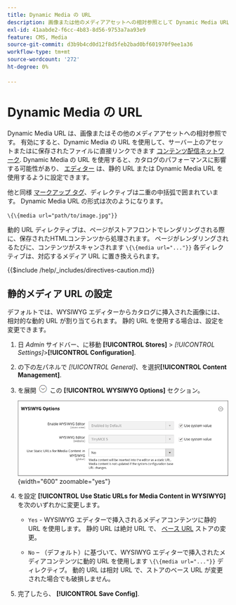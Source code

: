 ```yaml
---
title: Dynamic Media の URL
description: 画像または他のメディアアセットへの相対参照として Dynamic Media URL を使用する方法について説明します。
exl-id: 41aabde2-f6cc-4b83-8d56-9753a7aa93e9
feature: CMS, Media
source-git-commit: d3b9b4cd0d12f8d5feb2bad0bf601970f9ee1a36
workflow-type: tm+mt
source-wordcount: '272'
ht-degree: 0%

---
```


# Dynamic Media の URL

Dynamic Media URL は、画像またはその他のメディアアセットへの相対参照です。 有効にすると、Dynamic Media の URL を使用して、サーバー上のアセットまたはに保存されたファイルに直接リンクできます [コンテンツ配信ネットワーク](media-storage-content-delivery-network.md). Dynamic Media の URL を使用すると、カタログのパフォーマンスに影響する可能性があり、 [エディター](editor.md#configure-the-editor) は、静的 URL または Dynamic Media URL を使用するように設定できます。

他と同様 [マークアップ タグ](../systems/markup-tags.md)、ディレクティブは二重の中括弧で囲まれています。 Dynamic Media URL の形式は次のようになります。

`\{\{media url="path/to/image.jpg"}}`

動的 URL ディレクティブは、ページがストアフロントでレンダリングされる際に、保存されたHTMLコンテンツから処理されます。 ページがレンダリングされるたびに、コンテンツがスキャンされます `\{\{media url="..."}}` 各ディレクティブは、対応するメディア URL に置き換えられます。

{{$include /help/_includes/directives-caution.md}}

## 静的メディア URL の設定

デフォルトでは、WYSIWYG エディターからカタログに挿入された画像には、相対的な動的 URL が割り当てられます。 静的 URL を使用する場合は、設定を変更できます。

1. 日 _Admin_ サイドバー、に移動 **[!UICONTROL Stores]** > _[!UICONTROL Settings]_>**[!UICONTROL Configuration]**.

1. の下の左パネルで _[!UICONTROL General]_、を選択&#x200B;**[!UICONTROL Content Management]**.

1. を展開 ![展開セレクター](../assets/icon-display-expand.png) この **[!UICONTROL WYSIWYG Options]** セクション。

   ![WYSIWYG オプション](./assets/content-management-wysiwyg-options.png){width="600" zoomable="yes"}

1. を設定 **[!UICONTROL Use Static URLs for Media Content in WYSIWYG]** を次のいずれかに変更します。

   - `Yes` - WYSIWYG エディターで挿入されるメディアコンテンツに静的 URL を使用します。 静的 URL は絶対 URL で、 [ベース URL](../stores-purchase/store-urls.md) ストアの変更。

   - `No`  – （デフォルト）に基づいて、WYSIWYG エディターで挿入されたメディアコンテンツに動的 URL を使用します `\{\{media url="..."}}` ディレクティブ。 動的 URL は相対 URL で、ストアのベース URL が変更された場合でも破損しません。

1. 完了したら、 **[!UICONTROL Save Config]**.
